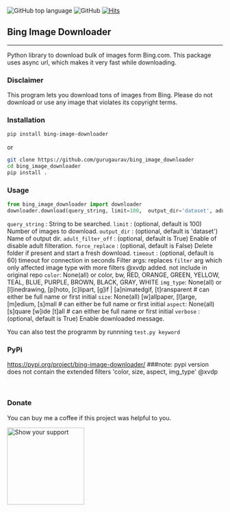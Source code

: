 ![GitHub top language](https://img.shields.io/github/languages/top/gurugaurav/bing_image_downloader)
![GitHub](https://img.shields.io/github/license/gurugaurav/bing_image_downloader)
[![Hits](https://hits.seeyoufarm.com/api/count/incr/badge.svg?url=https%3A%2F%2Fgithub.com%2Fgurugaurav%2Fbing_image_downloader&count_bg=%2379C83D&title_bg=%23555555&icon=&icon_color=%23E7E7E7&title=hits&edge_flat=false)](https://hits.seeyoufarm.com)
## Bing Image Downloader
<hr>

Python library to download bulk of images form Bing.com.
This package uses async url, which makes it very fast while downloading.<br/>


### Disclaimer<br />

This program lets you download tons of images from Bing.
Please do not download or use any image that violates its copyright terms. 

### Installation <br />
```sh
pip install bing-image-downloader
```

or 
```bash
git clone https://github.com/gurugaurav/bing_image_downloader
cd bing_image_downloader
pip install .
```



### Usage <br />
```python
from bing_image_downloader import downloader
downloader.download(query_string, limit=100,  output_dir='dataset', adult_filter_off=True, force_replace=False, timeout=60, verbose=True)
```

`query_string` : String to be searched.
`limit` : (optional, default is 100) Number of images to download.
`output_dir` : (optional, default is 'dataset') Name of output dir.
`adult_filter_off` : (optional, default is True) Enable of disable adult filteration.
`force_replace` : (optional, default is False) Delete folder if present and start a fresh download.
`timeout` : (optional, default is 60) timeout for connection in seconds
Filter args: replaces `filter` arg which only affected image type with more filters @xvdp added. not include in original repo
`color`:       None(all) or color, bw, RED, ORANGE, GREEN, YELLOW, TEAL, BLUE, PURPLE, BROWN, BLACK, GRAY, WHITE
`img_type`:    None(all) or [l]inedrawing, [p]hoto, [c]lipart, [g]if | [a]nimatedgif, [t]ransparent # can either be full name or first initial
`size`:        None(all) [w]allpaper, [l]arge, [m]edium, [s]mall # can either be full name or first initial
`aspect`:      None(all) [s]quare [w]ide [t]all # can either be full name or first initial
`verbose` : (optional, default is True) Enable downloaded message.


You can also test the programm by runnning `test.py keyword`


### PyPi <br />
https://pypi.org/project/bing-image-downloader/
###note: pypi version does not contain the extended filters 'color, size, aspect, img_type' @xvdp



</br>

### Donate
You can buy me a coffee if this project was helpful to you.</br>

[<img src="https://www.buymeacoffee.com/assets/img/guidelines/download-assets-sm-1.svg" alt="Show your support" width="180"/>](https://www.buymeacoffee.com/gurugaurav)
  



